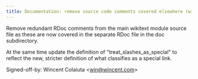 ```yaml
---
title: Documentation: remove source code comments covered elsewhere (wikitext, 6574117)
---
```


Remove redundant RDoc comments from the main wikitext module source file as these are now covered in the separate RDoc file in the doc subdirectory.

At the same time update the definition of "treat\_slashes\_as\_special" to reflect the new, stricter definition of what classifies as a special link.

Signed-off-by: Wincent Colaiuta &lt;win@wincent.com&gt;
